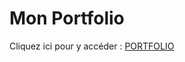 # Mon Portfolio
Cliquez ici pour y accéder : [PORTFOLIO](https://fisiog.github.io/Portfolio/html/accueil)
